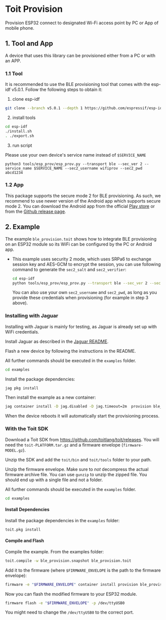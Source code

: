 # Toit Provision

Provision ESP32 connect to designated Wi-Fi access point by PC or App of mobile phone.

## 1. Tool and App

A device that uses this library can be provisioned either from a PC or with an APP.

### 1.1 Tool

It is recommended to use the BLE provisioning tool that comes with the esp-idf v5.0.1.
Follow the following steps to obtain it:

1. clone esp-idf

```sh
git clone --branch v5.0.1 --depth 1 https://github.com/espressif/esp-idf.git
```

2. install tools

```sh
cd esp-idf
./install.sh
. ./export.sh
```

3. run script

Please use your own device's service name instead of `$SERVICE_NAME`

```
python3 tools/esp_prov/esp_prov.py --transport ble --sec_ver 2 --service_name $SERVICE_NAME --sec2_username wifiprov --sec2_pwd abcd1234
```

### 1.2 App

This package supports the secure mode 2 for BLE provisioning. As such,
we recommend to use newer version of the Android app which supports secure mode 2.
You can download the Android app from the official
[Play store](https://play.google.com/store/apps/details?id=com.espressif.provble) or
from the [Github release page](https://github.com/espressif/esp-idf-provisioning-android/releases/download/Provisioning_App_Release_2.1.0/ESP_BLE_Prov_2_1_0.apk).

## 2. Example

The example `ble_provision.toit` shows how to integrate BLE provisioning on an
ESP32 module so its WiFi can be configured by the PC or Android app.

- This example uses security 2 mode, which uses SRPa6 to exchange session
  key and AES-GCM to encrypt the session, you can use following command to generate
  the `sec2_salt` and `sec2_verifier`:

  ```sh
  cd esp-idf
  python tools/esp_prov/esp_prov.py --transport ble --sec_ver 2 --sec2_gen_cred --sec2_username wifiprov --sec2_pwd abcd1234
  ```
  You can also use your own `sec2_username` and `sec2_pwd`, as long as you provide these
  credentials when provisioning (for example in step 3 above).

### Installing with Jaguar
Installing with Jaguar is mainly for testing, as Jaguar is already set up with
WiFi credentials.

Install Jaguar as described in the [Jaguar README](https://github.com/toitlang/jaguar/blob/main/README.md).

Flash a new device by following the instructions in the README.

All further commands should be executed in the `examples` folder.
```sh
cd examples
```

Install the package dependencies:
```sh
jag pkg install
```

Then install the example as a new container:
```sh
jag container install -D jag.disabled -D jag.timeout=2m  provision ble_provision.toit
```
When the device reboots it will automatically start the provisioning process.

### With the Toit SDK
Download a Toit SDK from https://github.com/toitlang/toit/releases.
You will need the `toit-PLATFORM.tar.gz` and a firmware envelope (`firmware-MODEL.gz`).

Unzip the SDK and add the `toit/bin` and `toit/tools` folder to your path.

Unzip the firmware envelope. Make sure to *not* decompress the actual firmware archive file.
You can use `gunzip` to unzip the zipped file. You should end up with a single file and
not a folder.

All further commands should be executed in the `examples` folder.
```sh
cd examples
```

#### Install Dependencies

Install the package dependencies in the `examples` folder:

```sh
toit.pkg install
```

#### Compile and Flash

Compile the example. From the examples folder:

```sh
toit.compile -w ble_provision.snapshot ble_provision.toit
```

Add it to the firmware (where `$FIRMWARE_ENVELOPE` is the path to the firmware envelope):

```sh
firmware -e "$FIRMWARE_ENVELOPE" container install provision ble_provision.snapshot
```

Now you can flash the modified firmware to your ESP32 module.

```sh
firmware flash -e "$FIRMWARE_ENVELOPE" -p /dev/ttyUSB0
```
You might need to change the `/dev/ttyUSB0` to the correct port.
